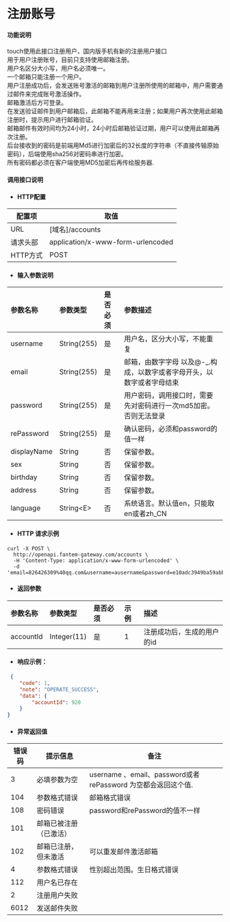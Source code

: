 # 注册账号

#### 功能说明

touch使用此接口注册用户，国内版手机有新的注册用户接口  
用于用户注册账号，目前只支持使用邮箱注册。  
用户名区分大小写，用户名必须唯一。  
一个邮箱只能注册一个用户。  
用户注册成功后，会发送账号激活的邮箱到用户注册所使用的邮箱中，用户需要通过邮件来完成账号激活操作。  
邮箱激活后方可登录。  
在发送验证邮件到用户邮箱后，此邮箱不能再用来注册；如果用户再次使用此邮箱注册时，提示用户进行邮箱验证。  
邮箱邮件有效时间均为24小时，24小时后邮箱验证过期，用户可以使用此邮箱再次注册。  
后台接收到的密码是前端用Md5进行加密后的32长度的字符串（不直接传输原始密码），后端使用sha256对密码串进行加密。  
所有密码都必须在客户端使用MD5加密后再传给服务器.

#### 调用接口说明

* #### HTTP配置

| 配置项 | 取值 |
| --- | --- |
| URL | \[域名\]/accounts |
| 请求头部 | application/x-www-form-urlencoded |
| HTTP方式 | POST |

* #### 输入参数说明

| 参数名称 | 参数类型 | 是否必须 | 参数描述 |
| :--- | :--- | :--- | :--- |
| username | String\(255\) | 是 | 用户名，区分大小写，不能重复 |
| email | String\(255\) | 是 | 邮箱，由数字字母 以及@-\_.构成，以数字或者字母开头，以数字或者字母结束 |
| password | String\(255\) | 是 | 用户密码，调用接口时，需要先对密码进行一次md5加密。否则无法登录 |
| rePassword | String\(255\) | 是 | 确认密码，必须和password的值一样 |
| displayName | String | 否 | 保留参数。 |
| sex | String | 否 | 保留参数。 |
| birthday | String | 否 | 保留参数。 |
| address | String | 否 | 保留参数。 |
| language | String&lt;E&gt; | 否 | 系统语言。默认值en，只能取en或者zh\_CN |

* #### HTTP 请求示例

```
curl -X POST \
  http://openapi.fantem-gateway.com/accounts \
  -H 'Content-Type: application/x-www-form-urlencoded' \
  -d 'email=826426309%40qq.com&username=ausername&password=e10adc3949ba59abbe56e057f20f883e&rePassword=e10adc3949ba59abbe56e057f20f883e'
```

* #### 返回参数

| 参数名称 | 参数类型 | 是否必须 | 示例 | 描述 |
| :--- | :--- | :--- | :--- | :--- |
| accountId | Integer\(11\) | 是 | 1 | 注册成功后，生成的用户的id |

* #### 响应示例：

```json
 {
    "code": 1,
    "note": "OPERATE_SUCCESS",
    "data": {
        "accountId": 920
    }
}
```

* #### 异常返回值

| 错误码 | 提示信息 | 备注 |
| --- | --- | --- |
| 3 | 必填参数为空 | username 、email、password或者rePassword 为空都会返回这个值. |
| 104 | 参数格式错误 | 邮箱格式错误 |
| 108 | 密码错误 | password和rePassword的值不一样 |
| 101 | 邮箱已被注册（已激活） |  |
| 102 | 邮箱已注册，但未激活 | 可以重发邮件激活邮箱 |
| 4 | 参数格式错误 | 性别超出范围。生日格式错误 |
| 112 | 用户名已存在 |  |
| 2 | 注册用户失败 |  |
| 6012 | 发送邮件失败 |  |



